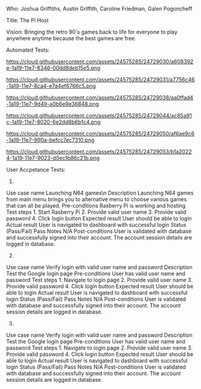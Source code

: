 Who: Joshua Griffiths, Austin Griffith, Caroline Friedman, Galen Pogoncheff

Title: The Pi Host

Vision: Bringing the retro 90's games back to life for everyone to play anywhere anytime because the best games are free.

Automated Tests:

https://cloud.githubusercontent.com/assets/24575285/24729030/a608392e-1a19-11e7-8346-00dd8deb15e5.png

https://cloud.githubusercontent.com/assets/24575285/24729031/a7756c46-1a19-11e7-8ca4-e7a4ef6766c5.png

https://cloud.githubusercontent.com/assets/24575285/24729038/aa0ffad4-1a19-11e7-9d49-a0b6e9e36848.png

https://cloud.githubusercontent.com/assets/24575285/24729044/ac85a91c-1a19-11e7-8020-6e2dd8b6b1c4.png

https://cloud.githubusercontent.com/assets/24575285/24729050/af6ae9c6-1a19-11e7-990a-befcc7ec7310.png

https://cloud.githubusercontent.com/assets/24575285/24729053/b1a20224-1a19-11e7-9023-d0ec1b86c21b.png

User Accpetance Tests:

1)
Use case name
    Launching N64 games\n
Description
    Launching N64 games from main menu brings you to alternative menu to choose various games that can all be played.
Pre-conditions
    Rasberry Pi is working and hosting
Test steps
    1. Start Rasberry Pi
    2. Provide valid user name
    3. Provide valid password
    4. Click login button
Expected result
    User should be able to login
Actual result
    User is navigated to dashboard with successful login
Status (Pass/Fail)
    Pass
Notes
    N/A
Post-conditions
    User is validated with database and successfully signed into their account.
    The account session details are logged in database.
   
   
2)
Use case name
    Verify login with valid user name and password
Description
    Test the Google login page
Pre-conditions
    User has valid user name and password
Test steps
    1. Navigate to login page
    2. Provide valid user name
    3. Provide valid password
    4. Click login button
Expected result
    User should be able to login
Actual result
    User is navigated to dashboard with successful login
Status (Pass/Fail)
    Pass
Notes
    N/A
Post-conditions
    User is validated with database and successfully signed into their account.
    The account session details are logged in database.
    
    
3)
Use case name
    Verify login with valid user name and password
Description
    Test the Google login page
Pre-conditions
    User has valid user name and password
Test steps
    1. Navigate to login page
    2. Provide valid user name
    3. Provide valid password
    4. Click login button
Expected result
    User should be able to login
Actual result
    User is navigated to dashboard with successful login
Status (Pass/Fail)
    Pass
Notes
    N/A
Post-conditions
    User is validated with database and successfully signed into their account.
    The account session details are logged in database.
